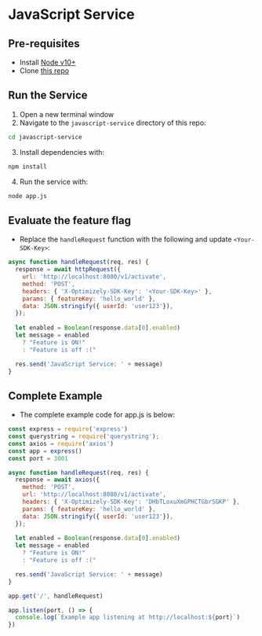 # JavaScript Service

## Pre-requisites
- Install [Node v10+](https://nodejs.org/en/download/)
- Clone [this repo](https://github.com/asaschachar/oplty-in-microservice-example)

## Run the Service
1. Open a new terminal window
2. Navigate to the `javascript-service` directory of this repo:
```bash
cd javascript-service
```

3. Install dependencies with:
```bash
npm install
```

4. Run the service with:
```bash
node app.js
```

## Evaluate the feature flag
- Replace the `handleRequest` function with the following and update `<Your-SDK-Key>`:

```javascript
async function handleRequest(req, res) {
  response = await httpRequest({
    url: 'http://localhost:8080/v1/activate',
    method: 'POST',
    headers: { 'X-Optimizely-SDK-Key': '<Your-SDK-Key>' },
    params: { featureKey: 'hello_world' },
    data: JSON.stringify({ userId: 'user123'}),
  });
 
  let enabled = Boolean(response.data[0].enabled)
  let message = enabled
    ? "Feature is ON!"
    : "Feature is off :("

  res.send('JavaScript Service: ' + message)
}
```

## Complete Example
- The complete example code for app.js is below:
```javascript
const express = require('express')
const querystring = require('querystring');
const axios = require('axios')
const app = express()
const port = 3001

async function handleRequest(req, res) {
  response = await axios({
    method: 'POST',
    url: 'http://localhost:8080/v1/activate',
    headers: { 'X-Optimizely-SDK-Key': 'DHbTLoxuXmGPHCTGbrSGKP' },
    params: { featureKey: 'hello_world' },
    data: JSON.stringify({ userId: 'user123'}),
  });
 
  let enabled = Boolean(response.data[0].enabled)
  let message = enabled
    ? "Feature is ON!"
    : "Feature is off :("

  res.send('JavaScript Service: ' + message)
}

app.get('/', handleRequest)

app.listen(port, () => {
  console.log(`Example app listening at http://localhost:${port}`)
})
```
